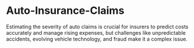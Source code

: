 # Auto-Insurance-Claims
Estimating the severity of auto claims is crucial for insurers to predict costs accurately and manage rising expenses, but challenges like unpredictable accidents, evolving vehicle technology, and fraud make it a complex issue.
